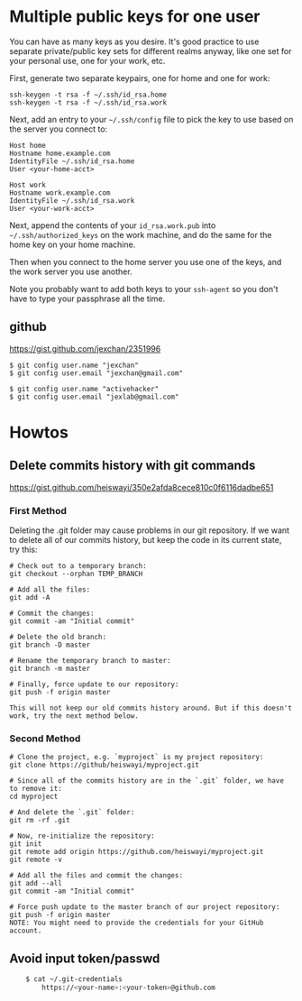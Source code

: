 # Multiple public keys for one user

You can have as many keys as you desire.  It's good practice to use separate private/public key sets for different realms anyway, like one set for your personal use, one for your work, etc.

First, generate two separate keypairs, one for home and one for work:

    ssh-keygen -t rsa -f ~/.ssh/id_rsa.home
    ssh-keygen -t rsa -f ~/.ssh/id_rsa.work

Next, add an entry to your `~/.ssh/config` file to pick the key to use based on the server you connect to:

    Host home
    Hostname home.example.com
    IdentityFile ~/.ssh/id_rsa.home
    User <your-home-acct>

    Host work
    Hostname work.example.com
    IdentityFile ~/.ssh/id_rsa.work
    User <your-work-acct>

Next, append the contents of your `id_rsa.work.pub` into `~/.ssh/authorized_keys` on the work machine, and do the same for the home key on your home machine.

Then when you connect to the home server you use one of the keys, and the work server you use another.

Note you probably want to add both keys to your `ssh-agent` so you don't have to type your passphrase all the time.

## github

https://gist.github.com/jexchan/2351996

	$ git config user.name "jexchan"
	$ git config user.email "jexchan@gmail.com"
	
	$ git config user.name "activehacker"
	$ git config user.email "jexlab@gmail.com"

# Howtos

## Delete commits history with git commands
https://gist.github.com/heiswayi/350e2afda8cece810c0f6116dadbe651

### First Method

Deleting the .git folder may cause problems in our git repository. If we want to delete all of
our commits history, but keep the code in its current state, try this:

	# Check out to a temporary branch:
	git checkout --orphan TEMP_BRANCH
	
	# Add all the files:
	git add -A
	
	# Commit the changes:
	git commit -am "Initial commit"
	
	# Delete the old branch:
	git branch -D master
	
	# Rename the temporary branch to master:
	git branch -m master
	
	# Finally, force update to our repository:
	git push -f origin master
	
	This will not keep our old commits history around. But if this doesn't work, try the next method below.

### Second Method

	# Clone the project, e.g. `myproject` is my project repository:
	git clone https://github/heiswayi/myproject.git
	
	# Since all of the commits history are in the `.git` folder, we have to remove it:
	cd myproject
	
	# And delete the `.git` folder:
	git rm -rf .git
	
	# Now, re-initialize the repository:
	git init
	git remote add origin https://github.com/heiswayi/myproject.git
	git remote -v
	
	# Add all the files and commit the changes:
	git add --all
	git commit -am "Initial commit"
	
	# Force push update to the master branch of our project repository:
	git push -f origin master
	NOTE: You might need to provide the credentials for your GitHub account.

## Avoid input token/passwd

```bash
    $ cat ~/.git-credentials
        https://<your-name>:<your-token>@github.com
```

